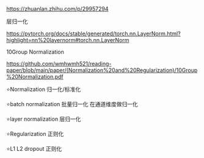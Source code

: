 https://zhuanlan.zhihu.com/p/29957294

层归一化

https://pytorch.org/docs/stable/generated/torch.nn.LayerNorm.html?highlight=nn%20layernorm#torch.nn.LayerNorm

10Group Normalization

https://github.com/wmhwmh521/reading-paper/blob/main/paper/(Normalization%20and%20Regularization)/10Group%20Normalization.pdf

⭐Normalization
归一化/标准化

⭐batch normalization
批量归一化 在通道维度做归一化

⭐layer normalization
层归一化

⭐Regularization
正则化

⭐L1 L2 dropout 
正则化

